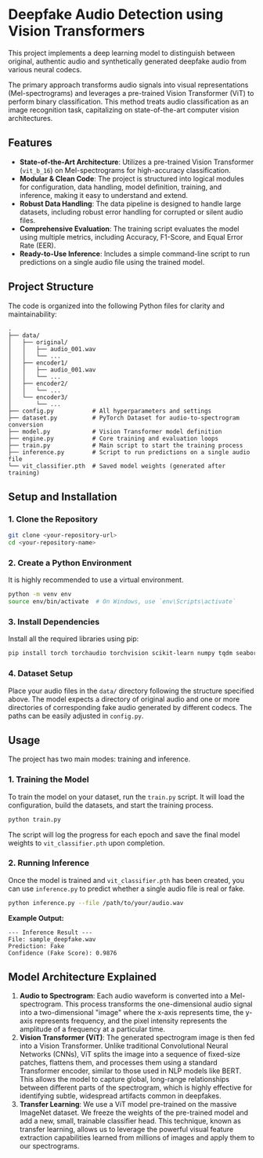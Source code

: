 # Deepfake Audio Detection using Vision Transformers

This project implements a deep learning model to distinguish between original, authentic audio and synthetically generated deepfake audio from various neural codecs.

The primary approach transforms audio signals into visual representations (Mel-spectrograms) and leverages a pre-trained Vision Transformer (ViT) to perform binary classification. This method treats audio classification as an image recognition task, capitalizing on state-of-the-art computer vision architectures.

## Features

* **State-of-the-Art Architecture**: Utilizes a pre-trained Vision Transformer (`vit_b_16`) on Mel-spectrograms for high-accuracy classification.
* **Modular & Clean Code**: The project is structured into logical modules for configuration, data handling, model definition, training, and inference, making it easy to understand and extend.
* **Robust Data Handling**: The data pipeline is designed to handle large datasets, including robust error handling for corrupted or silent audio files.
* **Comprehensive Evaluation**: The training script evaluates the model using multiple metrics, including Accuracy, F1-Score, and Equal Error Rate (EER).
* **Ready-to-Use Inference**: Includes a simple command-line script to run predictions on a single audio file using the trained model.

## Project Structure

The code is organized into the following Python files for clarity and maintainability:

```
.
├── data/
│   ├── original/
│   │   ├── audio_001.wav
│   │   └── ...
│   ├── encoder1/
│   │   ├── audio_001.wav
│   │   └── ...
│   ├── encoder2/
│   │   └── ...
│   └── encoder3/
│       └── ...
├── config.py           # All hyperparameters and settings
├── dataset.py          # PyTorch Dataset for audio-to-spectrogram conversion
├── model.py            # Vision Transformer model definition
├── engine.py           # Core training and evaluation loops
├── train.py            # Main script to start the training process
├── inference.py        # Script to run predictions on a single audio file
└── vit_classifier.pth  # Saved model weights (generated after training)
```

## Setup and Installation

### 1. Clone the Repository

```bash
git clone <your-repository-url>
cd <your-repository-name>
```

### 2. Create a Python Environment

It is highly recommended to use a virtual environment.

```bash
python -m venv env
source env/bin/activate  # On Windows, use `env\Scripts\activate`
```

### 3. Install Dependencies

Install all the required libraries using pip:

```bash
pip install torch torchaudio torchvision scikit-learn numpy tqdm seaborn matplotlib
```

### 4. Dataset Setup

Place your audio files in the `data/` directory following the structure specified above. The model expects a directory of original audio and one or more directories of corresponding fake audio generated by different codecs. The paths can be easily adjusted in `config.py`.

## Usage

The project has two main modes: training and inference.

### 1. Training the Model

To train the model on your dataset, run the `train.py` script. It will load the configuration, build the datasets, and start the training process.

```bash
python train.py
```

The script will log the progress for each epoch and save the final model weights to `vit_classifier.pth` upon completion.

### 2. Running Inference

Once the model is trained and `vit_classifier.pth` has been created, you can use `inference.py` to predict whether a single audio file is real or fake.

```bash
python inference.py --file /path/to/your/audio.wav
```

**Example Output:**

```
--- Inference Result ---
File: sample_deepfake.wav
Prediction: Fake
Confidence (Fake Score): 0.9876
```

## Model Architecture Explained

1.  **Audio to Spectrogram**: Each audio waveform is converted into a Mel-spectrogram. This process transforms the one-dimensional audio signal into a two-dimensional "image" where the x-axis represents time, the y-axis represents frequency, and the pixel intensity represents the amplitude of a frequency at a particular time.
2.  **Vision Transformer (ViT)**: The generated spectrogram image is then fed into a Vision Transformer. Unlike traditional Convolutional Neural Networks (CNNs), ViT splits the image into a sequence of fixed-size patches, flattens them, and processes them using a standard Transformer encoder, similar to those used in NLP models like BERT. This allows the model to capture global, long-range relationships between different parts of the spectrogram, which is highly effective for identifying subtle, widespread artifacts common in deepfakes.
3.  **Transfer Learning**: We use a ViT model pre-trained on the massive ImageNet dataset. We freeze the weights of the pre-trained model and add a new, small, trainable classifier head. This technique, known as transfer learning, allows us to leverage the powerful visual feature extraction capabilities learned from millions of images and apply them to our spectrograms.
